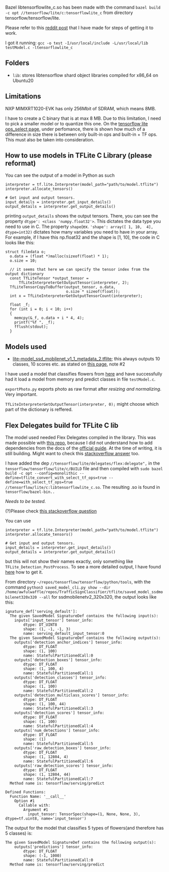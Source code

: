 Bazel libtensorflowlite_c.so has been made with the command
`bazel build -c opt //tensorflow/lite/c:tensorflowlite_c` from directory
tensorflow/tensorflow/lite.

Please refer to this [reddit
post](https://www.reddit.com/r/linuxquestions/comments/mw0a3f/need_help_with_linking_c_libraries/)
that I have made for steps of getting it to work.

I got it running: `gcc -o test -I/usr/local/include -L/usr/local/lib
testModel.c -ltensorflowlite_c`

## Folders

- `lib`: stores libtensorflow shard object libraries compiled for x86_64 on
  Ubuntu20

## Limitations

NXP MIMXRT1020-EVK has only 256Mbit of SDRAM, which means 8MB.

I have to create a C binary that is at max 8 MB. Due to this 
limitation, I need to pick a smaller model or to quantize this one.
On the [tensorflow lite ops_select
page](https://www.tensorflow.org/lite/guide/ops_select#c),
under perfomance, there is shown how much of a difference in size there
is between only built-in ops and built-in + TF ops. This must
also be taken into consideration.

## How to use models in TFLite C Library (please reformat)

You can see the output of a model in Python as such
```
interpreter = tf.lite.Interpreter(model_path="path/to/model.tflite")
interpreter.allocate_tensors()

# Get input and output tensors.
input_details = interpreter.get_input_details()
output_details = interpreter.get_output_details()
```
printing `output_details` shows the output tensors. There, you can
see the property `dtype': <class 'numpy.float32'>`. This dictates
the data type you need to use in C. The property `shape`(ex. `'shape':
array([ 1, 10,  4], dtype=int32)` dictates how many variables you need
to have in your array. For example, if I have this np.float32 and the
shape is [1, 10], the code in C looks like this: 
```
struct filedata o;
  o.data = (float *)malloc(sizeof(float) * 1); 
  o.size = 10;                                

  // it seems that here we can specify the tensor index from the output dictionary
  const TfLiteTensor *output_tensor =
      TfLiteInterpreterGetOutputTensor(interpreter, 2);
  TfLiteTensorCopyToBuffer(output_tensor, o.data,
                           o.size * sizeof(float));
  int x = TfLiteInterpreterGetOutputTensorCount(interpreter);

  float _f;
  for (int i = 0; i < 10; i++)
  {
    memcpy(&_f, o.data + i * 4, 4);
    printf("%f ", _f);
    fflush(stdout);
  }
```


## Models used

- [lite-model_ssd_mobilenet_v1_1_metadata_2.tflite](https://tfhub.dev/tensorflow/lite-model/ssd_mobilenet_v1/1/metadata/2); 
this always outputs 10 classes, 10 scores etc. as stated on [this
page](https://www.tensorflow.org/lite/examples/object_detection/overview#output_signature),
note #2

I have used a model that classifies flowers from
[here](https://www.tensorflow.org/hub/tutorials/tf2_image_retraining)
and have successfully had it load a model from memory and predict
classes in file `testModel.c`.

`exportPhoto.py` exports photo as raw format after *resizing and normalizing*. Very important.

`TfLiteInterpreterGetOutputTensor(interpreter, 0);` might choose which part of the dictionary is reffered.

## Flex Delegates build for TFLite C lib

The model used needed Flex Delegates compiled in the library. This was
made possible with
[this repo](https://github.com/PINTO0309/TensorflowLite-flexdelegate),
because I did not understand how to add dependencies from the docs of
the [official
guide](https://www.tensorflow.org/lite/guide/ops_select#c). At the time
of writing, it is still building. Might want to check this 
[stackoverflow
answer](https://stackoverflow.com/questions/58623937/how-to-build-tensorflow-lite-with-select-tensorflow-ops-for-x86-64-systems)
too.

I have added the dep `//tensorflow/lite/delegates/flex:delegate",` in
the `tensorflow/tensorflow/lite/c/BUILD` file and then compiled with
`sudo bazel build -c opt --config=monolithic
--define=tflite_convert_with_select_tf_ops=true
--define=with_select_tf_ops=true
//tensorflow/lite/c:libtensorflowlite_c.so`. The resulting .so
is found in `tensorflow/bazel-bin..`

*Needs to be tested.*

(?)Please check [this stackoverflow
question](https://stackoverflow.com/questions/65650859/converting-pretrained-model-from-tfhub-to-tflite)

You can use 
```
interpreter = tf.lite.Interpreter(model_path="path/to/model.tflite")
interpreter.allocate_tensors()

# Get input and output tensors.
input_details = interpreter.get_input_details()
output_details = interpreter.get_output_details()
```
but this will not show their names exactly, only something like
`TFLite_Detection_PostProcess`. To see a more detailed output, I have found [here](https://www.programmersought.com/article/284366009/)
how to get it.

From directory `~/repos/tensorflow/tensorflow/python/tools`, with the command `python3 saved_model_cli.py show --dir
/home/awfulwaffle/repos/TrafficSignClassifier/tflite/saved_model_ssdmobilenet320x320
--all` for ssdmobilenetv2_320x320, the output looks like this: 
```
ignature_def['serving_default']:
  The given SavedModel SignatureDef contains the following input(s):
    inputs['input_tensor'] tensor_info:
        dtype: DT_UINT8
        shape: (1, -1, -1, 3)
        name: serving_default_input_tensor:0
  The given SavedModel SignatureDef contains the following output(s):
    outputs['detection_anchor_indices'] tensor_info:
        dtype: DT_FLOAT
        shape: (1, 100)
        name: StatefulPartitionedCall:0
    outputs['detection_boxes'] tensor_info:
        dtype: DT_FLOAT
        shape: (1, 100, 4)
        name: StatefulPartitionedCall:1
    outputs['detection_classes'] tensor_info:
        dtype: DT_FLOAT
        shape: (1, 100)
        name: StatefulPartitionedCall:2
    outputs['detection_multiclass_scores'] tensor_info:
        dtype: DT_FLOAT
        shape: (1, 100, 44)
        name: StatefulPartitionedCall:3
    outputs['detection_scores'] tensor_info:
        dtype: DT_FLOAT
        shape: (1, 100)
        name: StatefulPartitionedCall:4
    outputs['num_detections'] tensor_info:
        dtype: DT_FLOAT
        shape: (1)
        name: StatefulPartitionedCall:5
    outputs['raw_detection_boxes'] tensor_info:
        dtype: DT_FLOAT
        shape: (1, 12804, 4)
        name: StatefulPartitionedCall:6
    outputs['raw_detection_scores'] tensor_info:
        dtype: DT_FLOAT
        shape: (1, 12804, 44)
        name: StatefulPartitionedCall:7
  Method name is: tensorflow/serving/predict

Defined Functions:
  Function Name: '__call__'
    Option #1
      Callable with:
        Argument #1
          input_tensor: TensorSpec(shape=(1, None, None, 3), dtype=tf.uint8, name='input_tensor')
```

The output for the model that classifies 5 types of flowers(and
therefore has 5 classes) is:
```
The given SavedModel SignatureDef contains the following output(s):
    outputs['predictions'] tensor_info:
        dtype: DT_FLOAT
        shape: (-1, 1000)
        name: StatefulPartitionedCall:0
  Method name is: tensorflow/serving/predict
```
